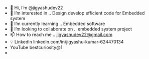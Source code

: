 - 👋 Hi, I’m @jigyashudev22 
- 👀 I’m interested in .. Design develop efficient code for  Embedded system
- 🌱 I’m currently learning .. Embedded software
- 💞️ I’m looking to collaborate on .. embedded system project
- 📫 How to reach me .. jigyashudev22@gmail.com 
- 💡 LinkedIn   linkedin.com/in/jigyashu-kumar-624470134
- YouTube   bestcuriosity@1
- 

<!---
jigyashudev22/jigyashudev22 is a ✨ special ✨ repository because its `README.md` (this file) appears on your GitHub profile.
You can click the Preview link to take a look at your changes.
--->
